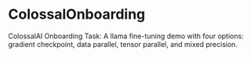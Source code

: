 # ColossalOnboarding
ColossalAI Onboarding Task: A llama fine-tuning demo with four options: gradient checkpoint, data parallel, tensor parallel, and mixed precision.